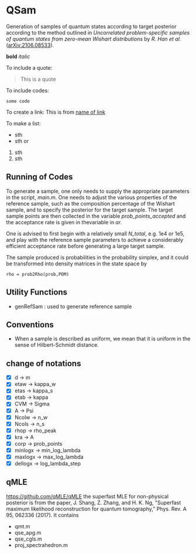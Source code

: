 # QSam
Generation of samples of quantum states according to target posterior according to the method outlined in 
*Uncorrelated problem-specific samples of quantum states from zero-mean Wishart distributions* by *R. Han et al.* 
([arXiv:2106.08533](https://arxiv.org/abs/2106.08533)). 

**bold**
*italic*

To include a quote:
> This is a quote

To include codes:
```
some code
```

To create a link:
This is from [name of link](https://address.of.the.site)

To make a list:
- sth
- sth
or
1. sth
2. sth

## Running of Codes
To generate a sample, one only needs to supply the appropriate parameters in the script, *main.m*. One needs to adjust the various properties of the reference sample, such as the composition percentage of the Wishart sample, and to specify the posterior for the target sample. The target sample points are then collected in the variable *prob_points_accepted* and the acceptance rate is given in thevariable in *ar*. 

One is advised to first begin with a relatively small *N_total*, e.g. 1e4 or 1e5, and play with the reference sample parameters to achieve a considerably efficient acceptance rate before generating a large target sample.

The sample produced is probabilities in the probability simplex, and it could be transformed into density matrices in the state space by
```
rho = prob2Rho(prob,POM)
```
 
## Utility Functions
- genRefSam : used to generate reference sample

## Conventions
- When a sample is described as uniform, we mean that it is uniform in the sense of Hilbert-Schmidt distance.

## change of notations
- [x] d -> m
- [x] etaw -> kappa_w
- [x] etas -> kappa_s
- [x] etab -> kappa
- [x] CVM -> Sigma
- [x] A -> Psi
- [x] Ncolw -> n_w
- [x] Ncols -> n_s
- [x] rhop -> rho_peak
- [x] kra -> A 
- [x] corp -> prob_points
- [x] minlogx -> min_log_lambda
- [x] maxlogx -> max_log_lambda
- [x] dellogx -> log_lambda_step

## qMLE
https://github.com/qMLE/qMLE
the superfast MLE for non-physical posterior is from the paper, 
J. Shang, Z. Zhang, and H. K. Ng, "Superfast maximum likelihood reconstruction for quantum tomography," Phys. Rev. A 95, 062336 (2017).
It contains 
- qmt.m
- qse_apg.m
- qse_cgls.m
- proj_spectrahedron.m
